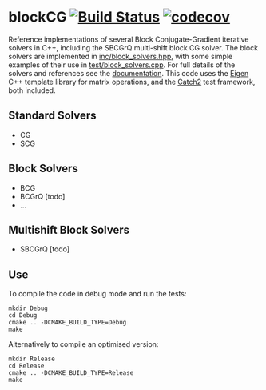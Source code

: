 # blockCG [![Build Status](https://travis-ci.org/lkeegan/blockCG.svg?branch=master)](https://travis-ci.org/lkeegan/blockCG) [![codecov](https://codecov.io/gh/lkeegan/blockCG/branch/master/graph/badge.svg)](https://codecov.io/gh/lkeegan/blockCG)
Reference implementations of several Block Conjugate-Gradient iterative solvers in C++, including the SBCGrQ  multi-shift block CG solver. The block solvers are implemented in [inc/block_solvers.hpp](inc/block_solvers.hpp), with some simple examples of their use in [test/block_solvers.cpp](test/block_solvers.cpp). For full details of the solvers and references see the [documentation](doc/blockCG.pdf). This code uses the [Eigen](http://eigen.tuxfamily.org) C++ template library for matrix operations, and the [Catch2](https://github.com/catchorg/Catch2) test framework, both included.

## Standard Solvers
- CG
- SCG

## Block Solvers
- BCG
- BCGrQ [todo]
- ...

## Multishift Block Solvers
- SBCGrQ [todo]

## Use
To compile the code in debug mode and run the tests:
```
mkdir Debug
cd Debug
cmake .. -DCMAKE_BUILD_TYPE=Debug
make
```
Alternatively to compile an optimised version:
```
mkdir Release
cd Release
cmake .. -DCMAKE_BUILD_TYPE=Release
make
```
